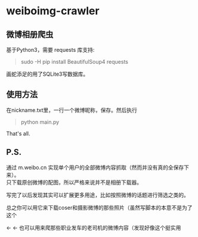 weiboimg-crawler
===
微博相册爬虫
---

基于Python3，需要 requests 库支持:  
> sudo -H pip install BeautifulSoup4 requests  

画蛇添足的用了SQLite3写数据库。  


使用方法
---

在nickname.txt里，一行一个微博昵称，保存。然后执行
> python main.py

That's all.

P.S.
---
通过 m.weibo.cn 实现单个用户的全部微博内容抓取（然而并没有真的全保存下来）。  
只下载原创微博的配图，所以严格来说并不是相册下载器。  

写完了以后发现其实可以扩展更多用途，比如按照微博的话题进行筛选之类的。  

总之你可以用它来下载coser和摄影微博的那些照片（虽然写脚本的本意不是为了这个  

← ← 也可以用来爬那些职业发车的老司机的微博内容（发现好像这个挺实用